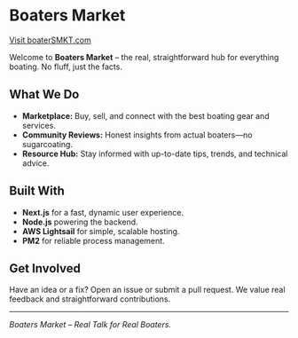 # Boaters Market

[Visit boaterSMKT.com](https://boatersmkt.com)

Welcome to **Boaters Market** – the real, straightforward hub for everything boating. No fluff, just the facts.

## What We Do

- **Marketplace:** Buy, sell, and connect with the best boating gear and services.
- **Community Reviews:** Honest insights from actual boaters—no sugarcoating.
- **Resource Hub:** Stay informed with up-to-date tips, trends, and technical advice.

## Built With

- **Next.js** for a fast, dynamic user experience.
- **Node.js** powering the backend.
- **AWS Lightsail** for simple, scalable hosting.
- **PM2** for reliable process management.

## Get Involved

Have an idea or a fix? Open an issue or submit a pull request. We value real feedback and straightforward contributions.

---

*Boaters Market – Real Talk for Real Boaters.*
